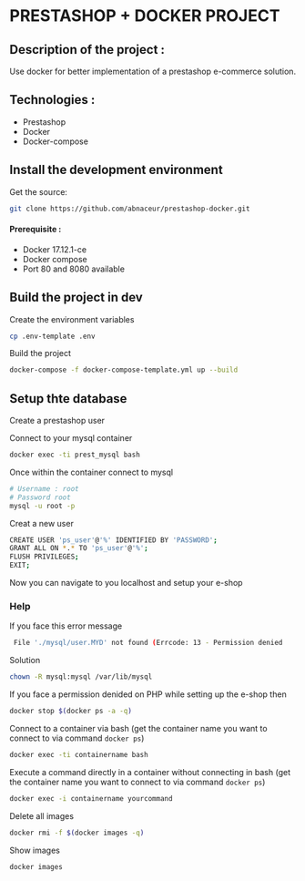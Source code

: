 PRESTASHOP + DOCKER PROJECT
=========================

## Description of the project :

Use docker for better implementation of a prestashop 
e-commerce solution.

## Technologies :
 - Prestashop
 - Docker 
 - Docker-compose

## Install the development environment

Get the source:

```bash
git clone https://github.com/abnaceur/prestashop-docker.git
```

#### Prerequisite :
 - Docker 17.12.1-ce
 - Docker compose
 - Port 80 and 8080 available

## Build the project in dev

Create the environment variables
```bash
cp .env-template .env
```

Build the project
```bash
docker-compose -f docker-compose-template.yml up --build
```


## Setup thte database

Create a prestashop user

Connect to your mysql container
```bash
docker exec -ti prest_mysql bash
```

Once within the container connect to mysql

```bash
# Username : root
# Password root
mysql -u root -p
```
Creat a new user
```bash
CREATE USER 'ps_user'@'%' IDENTIFIED BY 'PASSWORD';
GRANT ALL ON *.* TO 'ps_user'@'%';
FLUSH PRIVILEGES;
EXIT;
```

Now you can navigate to you localhost and setup your e-shop


### Help

If you face this error message 

```bash
 File './mysql/user.MYD' not found (Errcode: 13 - Permission denied
```

Solution

```bash
chown -R mysql:mysql /var/lib/mysql 
```
If you face a permission denided on PHP while setting up the e-shop
then  


```bash
docker stop $(docker ps -a -q)
```

Connect to a container via bash (get the container name you want to connect to via command `docker ps`)
```bash
docker exec -ti containername bash
```

Execute a command directly in a container without connecting in bash (get the container name you want to connect to via command `docker ps`)

```bash
docker exec -i containername yourcommand
```

Delete all images 

```bash
docker rmi -f $(docker images -q)
```

Show images 

```bash
docker images
```